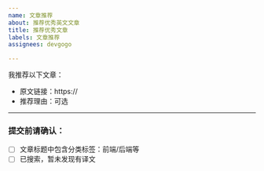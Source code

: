 ```yaml
---
name: 文章推荐
about: 推荐优秀英文文章
title: 推荐优秀文章
labels: 文章推荐
assignees: devgogo

---
```


我推荐以下文章：

- 原文链接：https://
- 推荐理由：可选

---

### 提交前请确认：

* [ ] 文章标题中包含分类标签：前端/后端等
* [ ] 已搜索，暂未发现有译文

